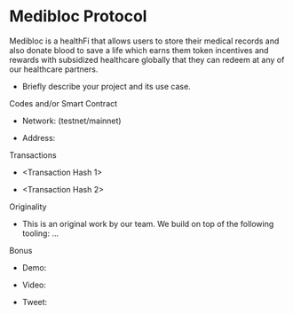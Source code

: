 # Medibloc Protocol

Medibloc is a healthFi that allows users to store their medical records and also donate blood to save a life which earns them token incentives and rewards with subsidized healthcare globally that they can redeem at any of our healthcare partners.

- Briefly describe your project and its use case.

Codes and/or Smart Contract

- Network: (testnet/mainnet)

- Address: <Contract Address>

Transactions

- <Transaction Hash 1>

- <Transaction Hash 2>


Originality

- This is an original work by our team. We build on top of the following tooling: ...

Bonus

- Demo: <Link>

- Video: <Link>

- Tweet: <Link>
